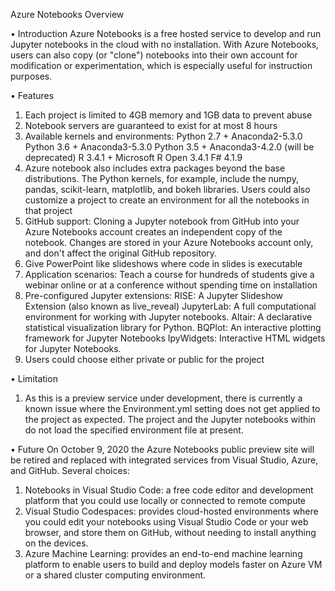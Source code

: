 Azure Notebooks Overview



•	Introduction
Azure Notebooks is a free hosted service to develop and run Jupyter notebooks in the cloud with no installation. With Azure Notebooks, users can also copy (or "clone") notebooks into their own account for modification or experimentation, which is especially useful for instruction purposes.

•	Features
1.	Each project is limited to 4GB memory and 1GB data to prevent abuse
2.	Notebook servers are guaranteed to exist for at most 8 hours
3.	Available kernels and environments:
Python 2.7 + Anaconda2-5.3.0
Python 3.6 + Anaconda3-5.3.0
Python 3.5 + Anaconda3-4.2.0 (will be deprecated)
R 3.4.1 + Microsoft R Open 3.4.1
F# 4.1.9
4.	Azure notebook also includes extra packages beyond the base distributions. The Python kernels, for example, include the numpy, pandas, scikit-learn, matplotlib, and bokeh libraries. Users could also customize a project to create an environment for all the notebooks in that project
5.	GitHub support: Cloning a Jupyter notebook from GitHub into your Azure Notebooks account creates an independent copy of the notebook. Changes are stored in your Azure Notebooks account only, and don't affect the original GitHub repository.
6.	Give PowerPoint like slideshows where code in slides is executable
7.	Application scenarios: 
Teach a course for hundreds of students
give a webinar online or at a conference without spending time on installation
8.	Pre-configured Jupyter extensions:
RISE: A Jupyter Slideshow Extension (also known as live_reveal)
JupyterLab: A full computational environment for working with Jupyter notebooks.
Altair: A declarative statistical visualization library for Python.
BQPlot: An interactive plotting framework for Jupyter Notebooks
IpyWidgets: Interactive HTML widgets for Jupyter Notebooks.
9.	Users could choose either private or public for the project

•	Limitation
1.	As this is a preview service under development, there is currently a known issue where the Environment.yml setting does not get applied to the project as expected. The project and the Jupyter notebooks within do not load the specified environment file at present.

•	Future
On October 9, 2020 the Azure Notebooks public preview site will be retired and replaced with integrated services from Visual Studio, Azure, and GitHub. 
Several choices:
1.	Notebooks in Visual Studio Code: a free code editor and development platform that you could use locally or connected to remote compute
2.	Visual Studio Codespaces: provides cloud-hosted environments where you could edit your notebooks using Visual Studio Code or your web browser, and store them on GitHub, without needing to install anything on the devices.
3.	Azure Machine Learning: provides an end-to-end machine learning platform to enable users to build and deploy models faster on Azure VM or a shared cluster computing environment.



